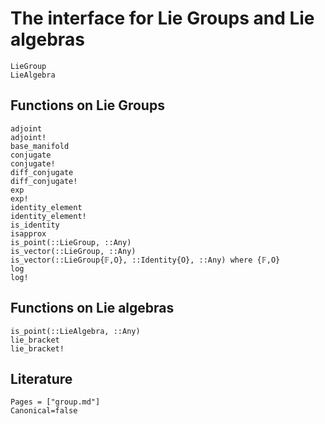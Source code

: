 # The interface for Lie Groups and Lie algebras

```@docs
LieGroup
LieAlgebra
```

## Functions on Lie Groups

```@docs
adjoint
adjoint!
base_manifold
conjugate
conjugate!
diff_conjugate
diff_conjugate!
exp
exp!
identity_element
identity_element!
is_identity
isapprox
is_point(::LieGroup, ::Any)
is_vector(::LieGroup, ::Any)
is_vector(::LieGroup{𝔽,O}, ::Identity{O}, ::Any) where {𝔽,O}
log
log!
```


## Functions on Lie algebras

```@docs
is_point(::LieAlgebra, ::Any)
lie_bracket
lie_bracket!
```

## Literature

```@bibliography
Pages = ["group.md"]
Canonical=false
```